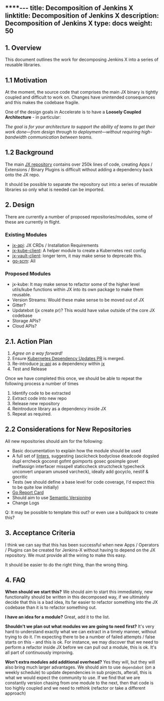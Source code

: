 ****---
title: Decomposition of Jenkins X
linktitle: Decomposition of Jenkins X
description: Decomposition of Jenkins X
type: docs
weight: 50
---

## 1. Overview

This document outlines the work for decomposing Jenkins X into a series of reusable libraries.

## 1.1 Motivation

At the moment, the source code that comprises the main JX binary is tightly coupled and difficult to work on.  Changes have
unintended consequences and this makes the codebase fragile.

One of the design goals in Accelerate is to have a **Loosely Coupled Architecture** - in particular: 

_The goal is for your architecture to support the ability of teams to get their work done—from design through to deployment—without requiring high-bandwidth communication between teams._

## 1.2 Background

The main [JX repository](https://github.com/jenkins-x/jx) contains over 250k lines of code, creating Apps / Extensions / Binary Plugins is difficult without adding a dependency back onto the JX repo.

It should be possible to separate the repository out into a series of reusable libraries so only what is needed can be imported.

## 2. Design

There are currently a number of proposed repositories/modules, some of these are currently in flight.

### Existing Modules

* [jx-api](https://github.com/jenkins-x/jx-api): JX CRDs / Installation Requirements
* [jx-kube-client](https://github.com/jenkins-x/jx-kube-client): A helper module to create a Kubernetes rest config
* [jx-vault-client](https://github.com/jenkins-x/jx-vault-client): longer term, it may make sense to deprecate this.
* [go-scm](https://github.com/jenkins-x/go-scm): All 

### Proposed Modules

* jx-kube: It may make sense to refactor some of the higher level utils/kube functions within JX into its own package to make them reusable.
* Version Streams: Would these make sense to be moved out of JX
* Gitter?
* Updatebot (jx create pr)? This would have value outside of the core JX codebase 
* Storage APIs?
* Cloud APIs?

## 2.1. Action Plan

1. *Agree on a way forward!*
1. Ensure [Kubernetes Dependency Updates PR](https://github.com/jenkins-x/jx/pull/7313) is merged.
1. Re-introduce [jx-api](https://github.com/jenkins-x/jx-api) as a dependency within [jx](https://github.com/jenkins-x/jx)
1. Test and Release

Once we have completed this once, we should be able to repeat the following process a number of times

1. Identify code to be extracted
1. Extract code into new repo
1. Release new repository
1. Reintroduce library as a dependency inside JX
1. Repeat as required.

## 2.2 Considerations for New Repositories

All new repositories should aim for the following:

* Basic documentation to explain how the module should be used
* A full set of [linters](https://golangci-lint.run/usage/linters), suggesting (asciicheck bodyclose deadcode dogsled dupl errcheck goconst gofmt goimports gosec gosimple govet ineffassign interfacer misspell staticcheck structcheck typecheck unconvert unparam unused varcheck), ideally add gocyclo, nestif & gocritic
* Tests (we should define a base level for code coverage, I'd expect this to be quite low initially)
* [Go Report Card](https://goreportcard.com/)
* Should aim to use [Semantic Versioning](https://semver.org/)
* Change Logs

Q: It may be possible to template this out? or even use a buildpack to create this?

## 3. Acceptance Criteria

I think we can say that this has been successful when new Apps / Operators / Plugins can be created for Jenkins-X without
having to depend on the JX repository.  We must provide all the wiring to make this easy.  

It should be easier to do the right thing, than the wrong thing.

## 4. FAQ

**When should we start this?** We should aim to start this immediately, new functionality should be written in this decomposed way, if 
we ultimately decide that this is a bad idea, Its far easier to refactor something into the JX codebase than it is to refactor something out.

**I have an idea for a module?** Great, add it to the list.

**Shouldn't we plan out what modules we are going to need first?** It's very hard to understand exactly what we can 
extract in a timely manner, without trying to do it.  I'm expecting there to be a number of failed attempts / false starts
on this - and this is ok.  For instance, we may discover that we need to perform a refactor inside JX before we can pull out 
a module, this is ok. It's all part of continuously improving.

**Won't extra modules add additional overhead?** Yes they will, but they will also bring much larger advantages.  We should aim
to use `dependabot` (on a weekly schedule) to update dependencies in sub projects, afterall, this is what we would expect
the community to use.  If we find that we are constantly version chasing from one module to the next, then that code is too 
highly coupled and we need to rethink (refactor or take a different approach)

